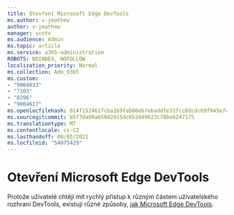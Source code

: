 ```yaml
---
title: Otevření Microsoft Edge DevTools
ms.author: v-jmathew
author: v-jmathew
manager: scotv
ms.audience: Admin
ms.topic: article
ms.service: o365-administration
ROBOTS: NOINDEX, NOFOLLOW
localization_priority: Normal
ms.collection: Adm_O365
ms.custom:
- "9004033"
- "7103"
- "8296"
- "9004617"
ms.openlocfilehash: 014f152461fcba169fab80eb7ebaddfe31fcc8dcdc69f945e7ca318bd90a12a5
ms.sourcegitcommit: b5f7da89a650d2915dc652449623c78be6247175
ms.translationtype: MT
ms.contentlocale: cs-CZ
ms.lasthandoff: 08/05/2021
ms.locfileid: "54075429"
---
```

# <a name="open-microsoft-edge-devtools"></a>Otevření Microsoft Edge DevTools

Protože uživatelé chtějí mít rychlý přístup k různým částem uživatelského rozhraní DevTools, existují různé způsoby, [jak Microsoft Edge DevTools](https://go.microsoft.com/fwlink/?linkid=2135152).
